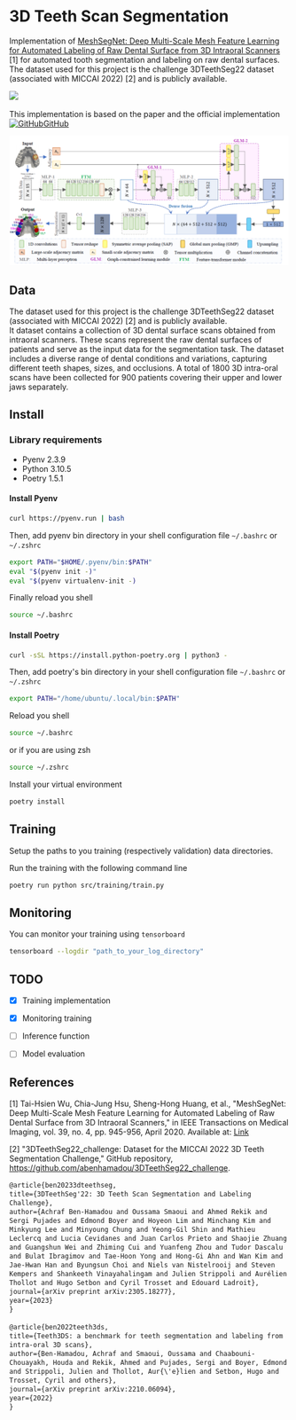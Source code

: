 # 3D Teeth Scan Segmentation 


Implementation of [MeshSegNet: Deep Multi-Scale Mesh Feature Learning for Automated Labeling of Raw Dental Surface from 3D Intraoral Scanners](https://ieeexplore.ieee.org/abstract/document/8984309) [1] for automated tooth segmentation and labeling on raw dental surfaces. 
The dataset used for this project is the challenge 3DTeethSeg22 dataset (associated with MICCAI 2022) [2] and is publicly available.

<img src="./assets/images/mesh-sample.gif" width="400" />

This implementation is based on the paper and the official implementation [![GitHub](https://i.stack.imgur.com/tskMh.png)GitHub](https://github.com/Tai-Hsien/MeshSegNet/)

<img src="./assets/images/meshsegnet_architecture.png" width="800" />


## Data

The dataset used for this project is the challenge 3DTeethSeg22 dataset (associated with MICCAI 2022) [2] and is publicly available. \
It dataset contains a collection of 3D dental surface scans obtained from intraoral scanners. These scans represent the raw dental surfaces of patients and serve as the input data for the segmentation task. The dataset includes a diverse range of dental conditions and variations, capturing different teeth shapes, sizes, and occlusions. A total of 1800 3D intra-oral scans have been collected for 900 patients covering their upper and lower jaws separately.

## Install 

### Library requirements

- Pyenv 2.3.9
- Python 3.10.5    
- Poetry 1.5.1


#### Install Pyenv

```bash
curl https://pyenv.run | bash
```

Then, add pyenv bin directory in your shell configuration file `~/.bashrc` or `~/.zshrc`

```bash
export PATH="$HOME/.pyenv/bin:$PATH"
eval "$(pyenv init -)"
eval "$(pyenv virtualenv-init -)
```

Finally reload you shell 
```bash
source ~/.bashrc
```

#### Install Poetry


```bash
curl -sSL https://install.python-poetry.org | python3 -
```

Then, add poetry's bin directory in your shell configuration file `~/.bashrc` or `~/.zshrc`

```bash
export PATH="/home/ubuntu/.local/bin:$PATH"
```

Reload you shell 
```bash
source ~/.bashrc
```
or if you are using zsh 
```bash
source ~/.zshrc
```

Install your virtual environment
```bash
poetry install
```

## Training

Setup the paths to you training (respectively validation) data directories.

Run the training with the following command line

```bash
poetry run python src/training/train.py 
```

## Monitoring

You can monitor your training using `tensorboard` 

```bash
tensorboard --logdir "path_to_your_log_directory"
```

## TODO

- [x] Training implementation
- [x] Monitoring training
- [ ] Inference function
- [ ] Model evaluation



## References 

[1] Tai-Hsien Wu, Chia-Jung Hsu, Sheng-Hong Huang, et al., "MeshSegNet: Deep Multi-Scale Mesh Feature Learning for Automated Labeling of Raw Dental Surface from 3D Intraoral Scanners," in IEEE Transactions on Medical Imaging, vol. 39, no. 4, pp. 945-956, April 2020. Available at: [Link](https://ieeexplore.ieee.org/abstract/document/8984309)


[2] "3DTeethSeg22_challenge: Dataset for the MICCAI 2022 3D Teeth Segmentation Challenge," GitHub repository, https://github.com/abenhamadou/3DTeethSeg22_challenge.

```
@article{ben20233dteethseg,
title={3DTeethSeg'22: 3D Teeth Scan Segmentation and Labeling Challenge},
author={Achraf Ben-Hamadou and Oussama Smaoui and Ahmed Rekik and Sergi Pujades and Edmond Boyer and Hoyeon Lim and Minchang Kim and Minkyung Lee and Minyoung Chung and Yeong-Gil Shin and Mathieu Leclercq and Lucia Cevidanes and Juan Carlos Prieto and Shaojie Zhuang and Guangshun Wei and Zhiming Cui and Yuanfeng Zhou and Tudor Dascalu and Bulat Ibragimov and Tae-Hoon Yong and Hong-Gi Ahn and Wan Kim and Jae-Hwan Han and Byungsun Choi and Niels van Nistelrooij and Steven Kempers and Shankeeth Vinayahalingam and Julien Strippoli and Aurélien Thollot and Hugo Setbon and Cyril Trosset and Edouard Ladroit},
journal={arXiv preprint arXiv:2305.18277},
year={2023}
}

@article{ben2022teeth3ds,
title={Teeth3DS: a benchmark for teeth segmentation and labeling from intra-oral 3D scans},
author={Ben-Hamadou, Achraf and Smaoui, Oussama and Chaabouni-Chouayakh, Houda and Rekik, Ahmed and Pujades, Sergi and Boyer, Edmond and Strippoli, Julien and Thollot, Aur{\'e}lien and Setbon, Hugo and Trosset, Cyril and others},
journal={arXiv preprint arXiv:2210.06094},
year={2022}
}
```